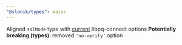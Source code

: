 ```yaml
---
"@slonik/types": major
---
```


Aligned `sslMode` type with [current](https://www.postgresql.org/docs/current/libpq-connect.html#LIBPQ-CONNECT-SSLMODE) libpq-connect options
**Potentially breaking (types)**: removed `'no-verify'` option
